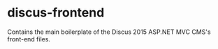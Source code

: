 # discus-frontend
Contains the main boilerplate of the Discus 2015 ASP.NET MVC CMS's front-end files.
